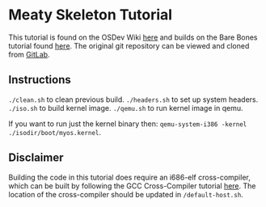 # Meaty Skeleton Tutorial
This tutorial is found on the OSDev Wiki [here](https://wiki.osdev.org/Meaty_Skeleton) and builds on the Bare Bones
tutorial found [here](https://wiki.osdev.org/Bare_Bones). The original git repository can be viewed and cloned from
[GitLab](https://gitlab.com/sortie/meaty-skeleton).

## Instructions
`./clean.sh` to clean previous build.
`./headers.sh` to set up system headers.
`./iso.sh` to build kernel image.
`./qemu.sh` to run kernel image in qemu.

If you want to run just the kernel binary then: `qemu-system-i386 -kernel 
./isodir/boot/myos.kernel`.

## Disclaimer
Building the code in this tutorial does require an i686-elf cross-compiler, which can be built by following
the GCC Cross-Compiler tutorial [here](https://wiki.osdev.org/GCC_Cross-Compiler). The location of the cross-compiler
should be updated in `/default-host.sh`.
